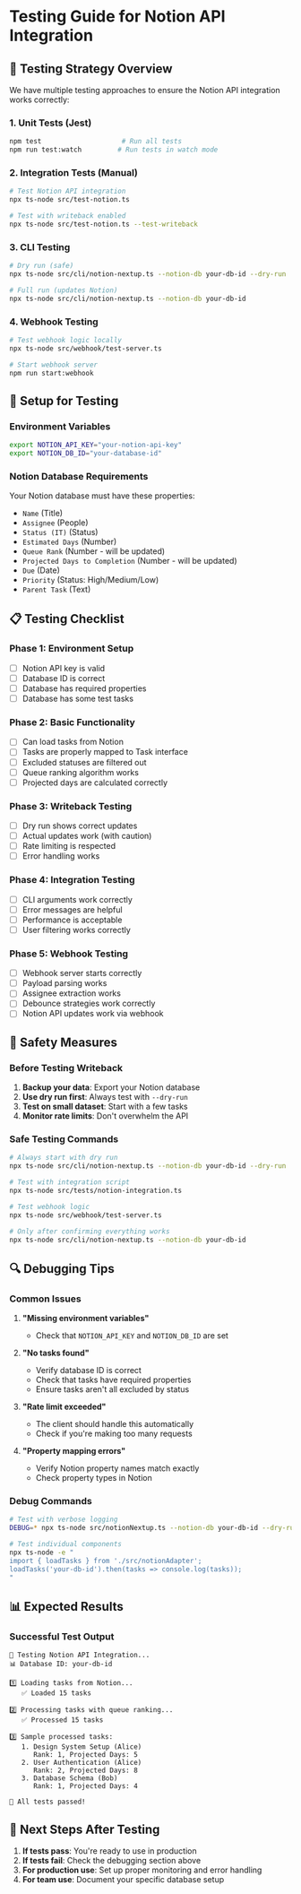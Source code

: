 # Testing Guide for Notion API Integration

## 🧪 **Testing Strategy Overview**

We have multiple testing approaches to ensure the Notion API integration works correctly:

### **1. Unit Tests (Jest)**
```bash
npm test                    # Run all tests
npm run test:watch         # Run tests in watch mode
```

### **2. Integration Tests (Manual)**
```bash
# Test Notion API integration
npx ts-node src/test-notion.ts

# Test with writeback enabled
npx ts-node src/test-notion.ts --test-writeback
```

### **3. CLI Testing**
```bash
# Dry run (safe)
npx ts-node src/cli/notion-nextup.ts --notion-db your-db-id --dry-run

# Full run (updates Notion)
npx ts-node src/cli/notion-nextup.ts --notion-db your-db-id
```

### **4. Webhook Testing**
```bash
# Test webhook logic locally
npx ts-node src/webhook/test-server.ts

# Start webhook server
npm run start:webhook
```

## 🔧 **Setup for Testing**

### **Environment Variables**
```bash
export NOTION_API_KEY="your-notion-api-key"
export NOTION_DB_ID="your-database-id"
```

### **Notion Database Requirements**
Your Notion database must have these properties:
- `Name` (Title)
- `Assignee` (People)
- `Status (IT)` (Status)
- `Estimated Days` (Number)
- `Queue Rank` (Number - will be updated)
- `Projected Days to Completion` (Number - will be updated)
- `Due` (Date)
- `Priority` (Status: High/Medium/Low)
- `Parent Task` (Text)

## 📋 **Testing Checklist**

### **Phase 1: Environment Setup**
- [ ] Notion API key is valid
- [ ] Database ID is correct
- [ ] Database has required properties
- [ ] Database has some test tasks

### **Phase 2: Basic Functionality**
- [ ] Can load tasks from Notion
- [ ] Tasks are properly mapped to Task interface
- [ ] Excluded statuses are filtered out
- [ ] Queue ranking algorithm works
- [ ] Projected days are calculated correctly

### **Phase 3: Writeback Testing**
- [ ] Dry run shows correct updates
- [ ] Actual updates work (with caution)
- [ ] Rate limiting is respected
- [ ] Error handling works

### **Phase 4: Integration Testing**
- [ ] CLI arguments work correctly
- [ ] Error messages are helpful
- [ ] Performance is acceptable
- [ ] User filtering works correctly

### **Phase 5: Webhook Testing**
- [ ] Webhook server starts correctly
- [ ] Payload parsing works
- [ ] Assignee extraction works
- [ ] Debounce strategies work correctly
- [ ] Notion API updates work via webhook

## 🚨 **Safety Measures**

### **Before Testing Writeback**
1. **Backup your data**: Export your Notion database
2. **Use dry run first**: Always test with `--dry-run`
3. **Test on small dataset**: Start with a few tasks
4. **Monitor rate limits**: Don't overwhelm the API

### **Safe Testing Commands**
```bash
# Always start with dry run
npx ts-node src/cli/notion-nextup.ts --notion-db your-db-id --dry-run

# Test with integration script
npx ts-node src/tests/notion-integration.ts

# Test webhook logic
npx ts-node src/webhook/test-server.ts

# Only after confirming everything works
npx ts-node src/cli/notion-nextup.ts --notion-db your-db-id
```

## 🔍 **Debugging Tips**

### **Common Issues**
1. **"Missing environment variables"**
   - Check that `NOTION_API_KEY` and `NOTION_DB_ID` are set

2. **"No tasks found"**
   - Verify database ID is correct
   - Check that tasks have required properties
   - Ensure tasks aren't all excluded by status

3. **"Rate limit exceeded"**
   - The client should handle this automatically
   - Check if you're making too many requests

4. **"Property mapping errors"**
   - Verify Notion property names match exactly
   - Check property types in Notion

### **Debug Commands**
```bash
# Test with verbose logging
DEBUG=* npx ts-node src/notionNextup.ts --notion-db your-db-id --dry-run

# Test individual components
npx ts-node -e "
import { loadTasks } from './src/notionAdapter';
loadTasks('your-db-id').then(tasks => console.log(tasks));
"
```

## 📊 **Expected Results**

### **Successful Test Output**
```
🧪 Testing Notion API Integration...
📊 Database ID: your-db-id

1️⃣ Loading tasks from Notion...
   ✅ Loaded 15 tasks

2️⃣ Processing tasks with queue ranking...
   ✅ Processed 15 tasks

3️⃣ Sample processed tasks:
   1. Design System Setup (Alice)
      Rank: 1, Projected Days: 5
   2. User Authentication (Alice)
      Rank: 2, Projected Days: 8
   3. Database Schema (Bob)
      Rank: 1, Projected Days: 4

🎉 All tests passed!
```

## 🎯 **Next Steps After Testing**

1. **If tests pass**: You're ready to use in production
2. **If tests fail**: Check the debugging section above
3. **For production use**: Set up proper monitoring and error handling
4. **For team use**: Document your specific database setup 